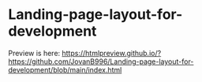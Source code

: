 # Landing-page-layout-for-development


Preview is here: https://htmlpreview.github.io/?https://github.com/JovanB996/Landing-page-layout-for-development/blob/main/index.html
